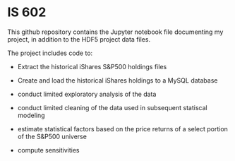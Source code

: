 # IS 602

This github repository contains the Jupyter notebook file documenting my project, in addition to the HDF5 project data files. 

The project includes code to:

* Extract the historical iShares S&P500 holdings files

* Create and load the historical iShares holdings to a MySQL database

* conduct limited exploratory analysis of the data

* conduct limited cleaning of the data used in subsequent statiscal modeling

* estimate statistical factors based on the price returns of a select portion of the S&P500 universe

* compute sensitivities
